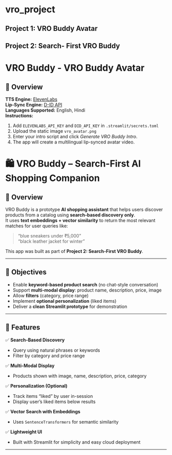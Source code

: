 # vro_project

## Project 1: VRO Buddy Avatar

## Project 2: Search- First VRO Buddy 


# VRO Buddy - VRO Buddy Avatar 

## 🤖 **Overview**

**TTS Engine:** [ElevenLabs](https://elevenlabs.io)  
**Lip-Sync Engine:** [D-ID API](https://www.d-id.com/)  
**Languages Supported:** English, Hindi  
**Instructions:**
1. Add `ELEVENLABS_API_KEY` and `DID_API_KEY` in `.streamlit/secrets.toml`
2. Upload the static image `vro_avatar.png`
3. Enter your intro script and click *Generate VRO Buddy Intro*.
4. The app will create a multilingual lip-synced avatar video.


# 🛍️ VRO Buddy – Search-First AI Shopping Companion

## 📖 Overview

VRO Buddy is a prototype **AI shopping assistant** that helps users discover products from a catalog using **search-based discovery only**.  
It uses **text embeddings + vector similarity** to return the most relevant matches for user queries like:

> “blue sneakers under ₹5,000”  
> “black leather jacket for winter”

This app was built as part of **Project 2: Search-First VRO Buddy**.

---

## 🎯 Objectives
- Enable **keyword-based product search** (no chat-style conversation)
- Support **multi-modal display**: product name, description, price, image
- Allow **filters** (category, price range)
- Implement **optional personalization** (liked items)
- Deliver a **clean Streamlit prototype** for demonstration

---

## 🧠 Features

✅ **Search-Based Discovery**  
- Query using natural phrases or keywords  
- Filter by category and price range  

✅ **Multi-Modal Display**  
- Products shown with image, name, description, price, category  

✅ **Personalization (Optional)**  
- Track items “liked” by user in-session  
- Display user’s liked items below results  

✅ **Vector Search with Embeddings**  
- Uses `SentenceTransformers` for semantic similarity  

✅ **Lightweight UI**  
- Built with Streamlit for simplicity and easy cloud deployment  

---
